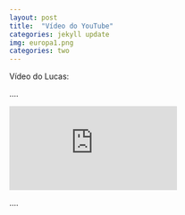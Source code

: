 ```yaml
---
layout: post
title:  "Vídeo do YouTube"
categories: jekyll update
img: europa1.png
categories: two
---
```


Vídeo do Lucas:

.... <!-- post content -->

<div class="iframe_container">
  <iframe src="http://www.youtube.com/embed/6pCdn4i0uBg" frameborder="0" allowfullscreen="allowfullscreen"> </iframe>
</div>

.... <!-- post content -->


